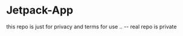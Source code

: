 # Jetpack-App
this repo is just for privacy and terms for use ..
-- real repo is private     
    
    
